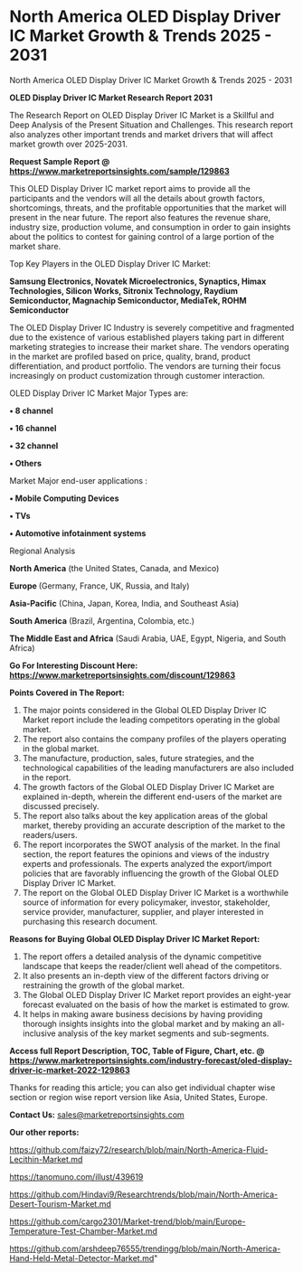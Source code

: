 # North America OLED Display Driver IC Market Growth & Trends 2025 - 2031
North America OLED Display Driver IC Market Growth & Trends 2025 - 2031

<strong>OLED Display Driver IC Market Research Report 2031</strong>

The Research Report on OLED Display Driver IC Market is a Skillful and Deep Analysis of the Present Situation and Challenges. This research report also analyzes other important trends and market drivers that will affect market growth over 2025-2031.

<strong>Request Sample Report @ <a href=https://www.marketreportsinsights.com/sample/129863>https://www.marketreportsinsights.com/sample/129863</a></strong>

This OLED Display Driver IC market report aims to provide all the participants and the vendors will all the details about growth factors, shortcomings, threats, and the profitable opportunities that the market will present in the near future. The report also features the revenue share, industry size, production volume, and consumption in order to gain insights about the politics to contest for gaining control of a large portion of the market share.

Top Key Players in the OLED Display Driver IC Market:

<strong>Samsung Electronics, Novatek Microelectronics, Synaptics, Himax Technologies, Silicon Works, Sitronix Technology, Raydium Semiconductor, Magnachip Semiconductor, MediaTek, ROHM Semiconductor</strong>

The OLED Display Driver IC Industry is severely competitive and fragmented due to the existence of various established players taking part in different marketing strategies to increase their market share. The vendors operating in the market are profiled based on price, quality, brand, product differentiation, and product portfolio. The vendors are turning their focus increasingly on product customization through customer interaction.

OLED Display Driver IC Market Major Types are:

<strong>• 8 channel

• 16 channel

• 32 channel

• Others</strong>

Market Major end-user applications :

<strong>• Mobile Computing Devices

• TVs

• Automotive infotainment systems</strong>

Regional Analysis

</u><strong><b>North America</b></strong> (the United States, Canada, and Mexico)

<strong><b>Europe </b></strong>(Germany, France, UK, Russia, and Italy)

<strong><b>Asia-Pacific</b></strong> (China, Japan, Korea, India, and Southeast Asia)

<strong><b>South America</b></strong> (Brazil, Argentina, Colombia, etc.)

<strong><b>The Middle East and Africa</b></strong> (Saudi Arabia, UAE, Egypt, Nigeria, and South Africa)

<strong>Go For Interesting Discount Here: <a href=https://www.marketreportsinsights.com/discount/129863>https://www.marketreportsinsights.com/discount/129863</a></strong>

<strong>Points Covered in The Report:</strong>
<ol>
  <li>The major points considered in the Global OLED Display Driver IC Market report include the leading competitors operating in the global market.</li>
  <li>The report also contains the company profiles of the players operating in the global market.</li>
  <li>The manufacture, production, sales, future strategies, and the technological capabilities of the leading manufacturers are also included in the report.</li>
  <li>The growth factors of the Global OLED Display Driver IC Market are explained in-depth, wherein the different end-users of the market are discussed precisely.</li>
  <li>The report also talks about the key application areas of the global market, thereby providing an accurate description of the market to the readers/users.</li>
  <li>The report incorporates the SWOT analysis of the market. In the final section, the report features the opinions and views of the industry experts and professionals. The experts analyzed the export/import policies that are favorably influencing the growth of the Global OLED Display Driver IC Market.</li>
  <li>The report on the Global OLED Display Driver IC Market is a worthwhile source of information for every policymaker, investor, stakeholder, service provider, manufacturer, supplier, and player interested in purchasing this research document.</li>
</ol>
<strong>Reasons for Buying Global OLED Display Driver IC Market Report:</strong>

<ol>
  <li>The report offers a detailed analysis of the dynamic competitive landscape that keeps the reader/client well ahead of the competitors.</li>
  <li>It also presents an in-depth view of the different factors driving or restraining the growth of the global market.</li>
  <li>The Global OLED Display Driver IC Market report provides an eight-year forecast evaluated on the basis of how the market is estimated to grow.</li>
  <li>It helps in making aware business decisions by having providing thorough insights insights into the global market and by making an all-inclusive analysis of the key market segments and sub-segments.</li>
</ol>
<strong>Access full Report Description, TOC, Table of Figure, Chart, etc. @ <a href=https://www.marketreportsinsights.com/industry-forecast/oled-display-driver-ic-market-2022-129863>https://www.marketreportsinsights.com/industry-forecast/oled-display-driver-ic-market-2022-129863</a></strong>


Thanks for reading this article; you can also get individual chapter wise section or region wise report version like Asia, United States, Europe.

<strong>Contact Us:</strong>
sales@marketreportsinsights.com

<strong>Our other reports:</strong>

<a href=https://github.com/faizy72/research/blob/main/North-America-Fluid-Lecithin-Market.md>https://github.com/faizy72/research/blob/main/North-America-Fluid-Lecithin-Market.md</a>

<a href=https://tanomuno.com/illust/439619>https://tanomuno.com/illust/439619</a>

<a href=https://github.com/Hindavi9/Researchtrends/blob/main/North-America-Desert-Tourism-Market.md>https://github.com/Hindavi9/Researchtrends/blob/main/North-America-Desert-Tourism-Market.md</a>

<a href=https://github.com/cargo2301/Market-trend/blob/main/Europe-Temperature-Test-Chamber-Market.md>https://github.com/cargo2301/Market-trend/blob/main/Europe-Temperature-Test-Chamber-Market.md</a>

<a href=https://github.com/arshdeep76555/trendingg/blob/main/North-America-Hand-Held-Metal-Detector-Market.md>https://github.com/arshdeep76555/trendingg/blob/main/North-America-Hand-Held-Metal-Detector-Market.md</a>"
